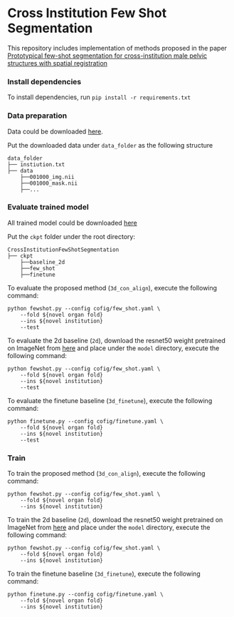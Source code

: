 # Cross Institution Few Shot Segmentation
This repository includes implementation of methods proposed in the paper
[Prototypical few-shot segmentation for cross-institution male pelvic structures with spatial registration](https://arxiv.org/pdf/2209.05160)

### Install dependencies
To install dependencies, run `pip install -r requirements.txt`

### Data preparation
Data could be downloaded [here]().

Put the downloaded data under `data_folder` as the following structure
```
data_folder
├── instiution.txt
├── data
    ├──001000_img.nii
    ├──001000_mask.nii
    ├──...
```

### Evaluate trained model
All trained model could be downloaded [here](https://drive.google.com/file/d/1CtNYaqFw13pn-6FoiF99tIGEBuVnH9Hz/view?usp=sharing)

Put the `ckpt` folder under the root directory:
```
CrossInstitutionFewShotSegmentation
├── ckpt
    ├──baseline_2d
    ├──few_shot
    ├──finetune
```

To evaluate the proposed method (`3d_con_align`), execute the following command:
```
python fewshot.py --config cofig/few_shot.yaml \
    --fold ${novel organ fold}
    --ins ${novel institution}
    --test
```
To evaluate the 2d baseline (`2d`), download the resnet50 weight pretrained on 
ImageNet from [here](https://drive.google.com/file/d/1tvbnA7wCpZtZfGe1HPIkaPo-ig1Wy0g2/view?usp=sharing) 
and place under the `model` directory, execute the following 
command:
```
python fewshot.py --config cofig/few_shot.yaml \
    --fold ${novel organ fold}
    --ins ${novel institution}
    --test
```
To evaluate the finetune baseline (`3d_finetune`), execute the following command:
```
python finetune.py --config cofig/finetune.yaml \
    --fold ${novel organ fold}
    --ins ${novel institution}
    --test
```

### Train
To train the proposed method (`3d_con_align`), execute the following command:
```
python fewshot.py --config cofig/few_shot.yaml \
    --fold ${novel organ fold}
    --ins ${novel institution}
```
To train the 2d baseline (`2d`), download the resnet50 weight pretrained on 
ImageNet from [here](https://drive.google.com/file/d/1tvbnA7wCpZtZfGe1HPIkaPo-ig1Wy0g2/view?usp=sharing) 
and place under the `model` directory, execute the following 
command:
```
python fewshot.py --config cofig/few_shot.yaml \
    --fold ${novel organ fold}
    --ins ${novel institution}
```
To train the finetune baseline (`3d_finetune`), execute the following command:
```
python finetune.py --config cofig/finetune.yaml \
    --fold ${novel organ fold}
    --ins ${novel institution}
```